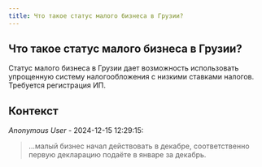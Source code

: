 ```yaml
---
title: Что такое статус малого бизнеса в Грузии?
---
```


## Что такое статус малого бизнеса в Грузии?

Статус малого бизнеса в Грузии дает возможность использовать упрощенную систему налогообложения с низкими ставками налогов. Требуется регистрация ИП.

## Контекст

_Anonymous User_ - 2024-12-15 12:29:15:

> ...малый бизнес начал действовать в декабре, соответственно первую декларацию подаёте в январе за декабрь.
